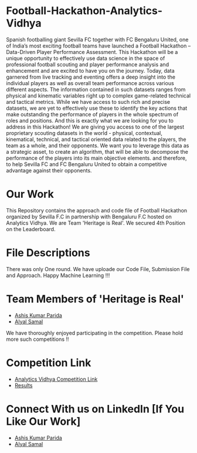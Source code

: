 # Football-Hackathon-Analytics-Vidhya
Spanish footballing giant Sevilla FC together with FC Bengaluru United, one of India’s most exciting football teams have launched a Football Hackathon – Data-Driven Player Performance Assessment. This Hackathon will be a unique opportunity to effectively use data science in the space of professional football scouting and player performance analysis and enhancement and are excited to have you on the journey.   Today, data garnered from live tracking and eventing offers a deep insight into the individual players as well as overall team performance across various different aspects. The information contained in such datasets ranges from physical and kinematic variables right up to complex game-related technical and tactical metrics. While we have access to such rich and precise datasets, we are yet to effectively use these to identify the key actions that make outstanding the performance of players in the whole spectrum of roles and positions.  And this is exactly what we are looking for you to address in this Hackathon! We are giving you access to one of the largest proprietary scouting datasets in the world - physical, contextual, kinematical, technical, and tactical oriented data related to the players, the team as a whole, and their opponents. We want you to leverage this data as a strategic asset, to create an algorithm, that will be able to decompose the performance of the players into its main objective elements. and therefore, to help Sevilla FC and FC Bengaluru United to obtain a competitive advantage against their opponents. 

# Our Work
This Repository contains the approach and code file of Football Hackathon organized by Sevilla F.C in partnership with Bengaluru F.C hosted on Analytics Vidhya.
We are Team 'Heritage is Real'.
We secured 4th Position on the Leaderboard.
# File Descriptions
There was only One round. We have uploade our Code File, Submission File and Approach.
Happy Machine Learning !!!
# Team Members of 'Heritage is Real'
* [Ashis Kumar Parida](https://github.com/ash73-cloud)
* [Alyal Samal](https://github.com/Alyal077)

We have thoroughly enjoyed participating in the competition. Please hold more such competitions !!
# Competition Link
* [Analytics Vidhya Competition Link ](https://datahack.analyticsvidhya.com/contest/football-hackathon/#About)
* [Results]([https://www.linkedin.com/posts/caciitg_cascade-cup-22-winners-activity-6901896282709852160-41gY](https://datahack.analyticsvidhya.com/contest/football-hackathon/#LeaderBoard))

# Connect With us on LinkedIn [If You Like Our Work]
* [Ashis Kumar Parida](https://www.linkedin.com/in/ash73-cloud/)
* [Alyal Samal](https://www.linkedin.com/in/alyal077/)

